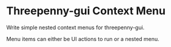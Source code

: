 # Threepenny-gui Context Menu

Write simple nested context menus for threepenny-gui.

Menu items can either be UI actions to run or a nested menu.

